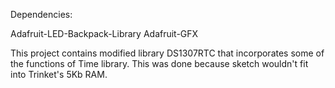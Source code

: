 Dependencies:

Adafruit-LED-Backpack-Library
Adafruit-GFX

This project contains modified library DS1307RTC that incorporates some of the 
functions of Time library.  This was done because sketch wouldn't fit into 
Trinket's 5Kb RAM.

